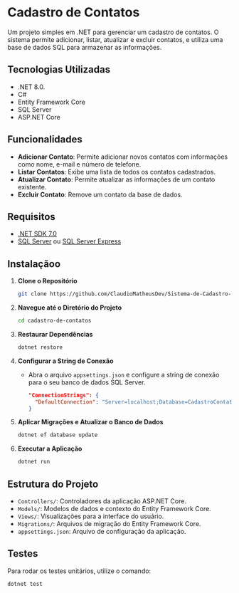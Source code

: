 # Cadastro de Contatos

Um projeto simples em .NET para gerenciar um cadastro de contatos. O sistema permite adicionar, listar, atualizar e excluir contatos, e utiliza uma base de dados SQL para armazenar as informações.

## Tecnologias Utilizadas
 
- .NET 8.0.
- C#
- Entity Framework Core
- SQL Server
- ASP.NET Core

## Funcionalidades

- **Adicionar Contato**: Permite adicionar novos contatos com informações como nome, e-mail e número de telefone.
- **Listar Contatos**: Exibe uma lista de todos os contatos cadastrados.
- **Atualizar Contato**: Permite atualizar as informações de um contato existente.
- **Excluir Contato**: Remove um contato da base de dados.

## Requisitos

- [.NET SDK 7.0](https://dotnet.microsoft.com/download/dotnet/7.0)
- [SQL Server](https://www.microsoft.com/en-us/sql-server/sql-server-downloads) ou [SQL Server Express](https://www.microsoft.com/en-us/sql-server/sql-server-editions-express)

## Instalaçãoo

1. **Clone o Repositório**

    ```bash
    git clone https://github.com/ClaudioMatheusDev/Sistema-de-Cadastro-de-Contatos
    ```

2. **Navegue até o Diretório do Projeto**

    ```bash
    cd cadastro-de-contatos
    ```

3. **Restaurar Dependências**

    ```bash
    dotnet restore
    ```

4. **Configurar a String de Conexão**

    - Abra o arquivo `appsettings.json` e configure a string de conexão para o seu banco de dados SQL Server.

      ```json
      "ConnectionStrings": {
        "DefaultConnection": "Server=localhost;Database=CadastroContatos;Trusted_Connection=True;"
      }
      ```

5. **Aplicar Migrações e Atualizar o Banco de Dados**

    ```bash
    dotnet ef database update
    ```

6. **Executar a Aplicação**

    ```bash
    dotnet run
    ```

## Estrutura do Projeto

- `Controllers/`: Controladores da aplicação ASP.NET Core.
- `Models/`: Modelos de dados e contexto do Entity Framework Core.
- `Views/`: Visualizações para a interface do usuário.
- `Migrations/`: Arquivos de migração do Entity Framework Core.
- `appsettings.json`: Arquivo de configuração da aplicação.

## Testes

Para rodar os testes unitários, utilize o comando:

```bash
dotnet test
